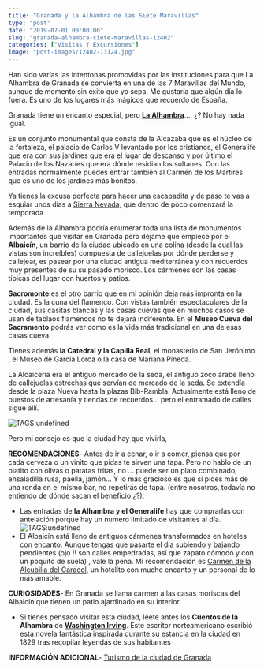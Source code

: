```yaml
---
title: "Granada y la Alhambra de las Siete Maravillas"
type: "post"
date: "2019-07-01 00:00:00"
slug: "granada-alhambra-siete-maravillas-12402"
categories: ["Visitas Y Excursiones"]
image: "post-images/12402-13124.jpg"
---
```


Han sido varías las intentonas promovidas por las instituciones para que La Alhambra de Granada se convierta en una de las 7 Maravillas del Mundo, aunque de momento sin éxito que yo sepa. Me gustaría que algún día lo fuera. Es uno de los lugares más mágicos que recuerdo de España.

Granada tiene un encanto especial, pero **[La Alhambra](https://www.musement.com/es/granada/alhambra-v/)**.... ¿? No hay nada igual.

Es un conjunto monumental que consta de la Alcazaba que es el núcleo de la fortaleza, el palacio de Carlos V levantado por los cristianos, el Generalife que era con sus jardines que era el lugar de descanso y por último el Palacio de los Nazaríes que era dónde residian los sultanes. Con las entradas normalmente puedes entrar también al Carmen de los Mártires que es uno de los jardines más bonitos.

Ya tienes la excusa perfecta para hacer una escapadita y de paso te vas a esquiar unos días a [ Sierra Nevada,](http://www.missviajes.com/sierra-nevada-esquiando-granada-2318533) que dentro de poco comenzará la temporada

Además de la Alhambra podría enumerar toda una lista de monumentos importantes que visitar en Granada pero déjame que empiece por el **Albaicín**, un barrio de la ciudad ubicado en una colina (desde la cual las vistas son increíbles) compuesta de callejuelas por dónde perderse y callejear, es pasear por una ciudad antigua mediterránea y con recuerdos muy presentes de su su pasado morisco. Los cármenes son las casas típicas del lugar con huertos y patios.

**Sacromonte** es el otro barrio que en mi opinión deja más impronta en la ciudad. Es la cuna del flamenco. Con vistas también espectaculares de la ciudad, sus casitas blancas y las casas cuevas que en muchos casos se usan de tablaos flamencos no te dejará indiferente. En el **Museo Cueva del Sacramento** podrás ver como es la vida más tradicional en una de esas casas cueva.  
  
Tienes además **la Catedral y la Capilla Real**, el monasterio de San Jerónimo , el Museo de Garcia Lorca o la casa de Mariana Pineda.  
  
La Alcaicería era el antiguo mercado de la seda, el antiguo zoco árabe lleno de callejuelas estrechas que servían de mercado de la seda. Se extendía desde la plaza Nueva hasta la plazas Bib-Rambla. Actualmente está lleno de puestos de artesanía y tiendas de recuerdos... pero el entramado de calles sigue allí.  
  
   
  
![ TAGS:undefined](post-images/12402-13124.jpg "detalle de la Alhambra by missviajes")  
  
Pero mi consejo es que la ciudad hay que vivirla,  
  
**RECOMENDACIONES**- Antes de ir a cenar, o ir a comer, piensa que por cada cerveza o un vinito que pidas te sirven una tapa. Pero no hablo de un platito con olivas o patatas fritas, no ... puede ser un plato combinado, ensaladilla rusa, paella, jamón... Y lo más gracioso es que si pides más de una ronda en el mismo bar, no repetirás de tapa. (entre nosotros, todavía no entiendo de dónde sacan el beneficio ¿?).
- Las entradas de **la Alhambra y el Generalife** hay que comprarlas con antelación porque hay un numero limitado de visitantes al día.![ TAGS:undefined](post-images/12402-13121.jpg "albaycin by missviajes")
- El Albaicín está lleno de antiguos cármenes transformados en hoteles con encanto. Aunque tengas que pasarte el día subiendo y bajando pendientes (ojo !! son calles empedradas, así que zapato cómodo y con un poquito de suela) , vale la pena. Mi recomendación es [Carmen de la Alcubilla del Caracol](https://www.booking.com/hotel/es/carmen-de-la-alcubilla-del-caracol.en.html?aid=1294466&no_rooms=1&group_adults=1), un hotelito con mucho encanto y un personal de lo más amable.

**CURIOSIDADES**- En Granada se llama carmen a las casas moriscas del Albaicín que tienen un patio ajardinado en su interior.
- Si tienes pensado visitar esta ciudad, léete antes los **Cuentos de la Alhambra** de [**Washington Irving**](http://es.wikipedia.org/wiki/Washington_Irving). Este escritor norteamericano escribió esta novela fantástica inspirada durante su estancia en la ciudad en 1829 tras recopilar leyendas de sus habitantes

**INFORMACIÓN ADICIONAL**- [Turismo de la ciudad de Granada ](http://www.granadatur.com/)